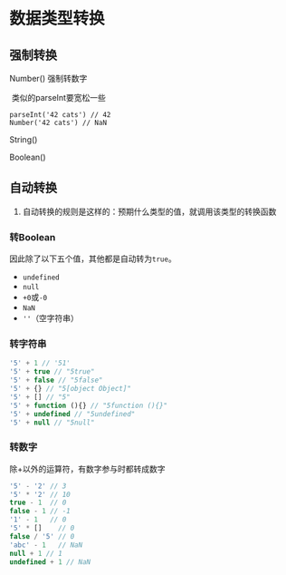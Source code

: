 



# 数据类型转换

## 强制转换

Number() 强制转数字

​	类似的parseInt要宽松一些

```
parseInt('42 cats') // 42
Number('42 cats') // NaN
```

String()

Boolean()

## 自动转换

1. 自动转换的规则是这样的：预期什么类型的值，就调用该类型的转换函数

### 转Boolean

因此除了以下五个值，其他都是自动转为`true`。

- `undefined`
- `null`
- `+0`或`-0`
- `NaN`
- `''`（空字符串）

### 转字符串

```javascript
'5' + 1 // '51'
'5' + true // "5true"
'5' + false // "5false"
'5' + {} // "5[object Object]"
'5' + [] // "5"
'5' + function (){} // "5function (){}"
'5' + undefined // "5undefined"
'5' + null // "5null"
```

### 转数字

除+以外的运算符，有数字参与时都转成数字

```javascript
'5' - '2' // 3
'5' * '2' // 10
true - 1  // 0
false - 1 // -1
'1' - 1   // 0
'5' * []    // 0
false / '5' // 0
'abc' - 1   // NaN
null + 1 // 1
undefined + 1 // NaN
```

